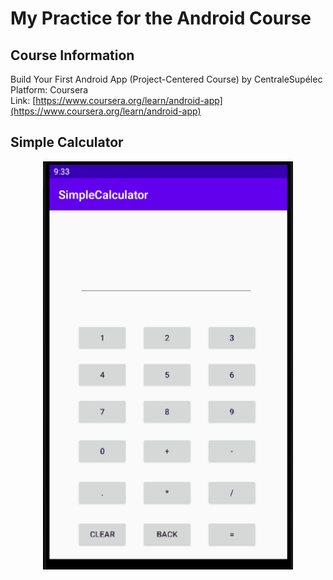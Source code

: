 # My Practice for the Android Course  
  
## Course Information  
Build Your First Android App (Project-Centered Course) by CentraleSupélec  
Platform: Coursera  
Link: [https://www.coursera.org/learn/android-app](https://www.coursera.org/learn/android-app)  

## Simple Calculator  
<p align ="center"> 
  <img src = "https://github.com/sijoonlee/buildAndroidApp/blob/master/week4/SimpleCalculator/calculator.gif" width = "400"/> 
</p>

